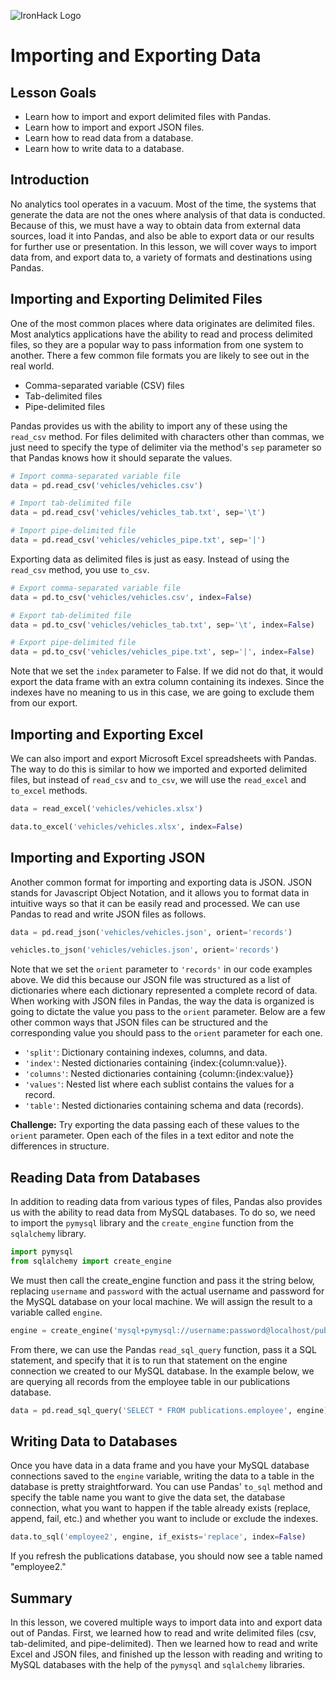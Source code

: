 ![IronHack Logo](https://s3-eu-west-1.amazonaws.com/ih-materials/uploads/upload_d5c5793015fec3be28a63c4fa3dd4d55.png)

# Importing and Exporting Data

## Lesson Goals

* Learn how to import and export delimited files with Pandas.
* Learn how to import and export JSON files.
* Learn how to read data from a database.
* Learn how to write data to a database.

## Introduction

No analytics tool operates in a vacuum. Most of the time, the systems that generate the data are not the ones where analysis of that data is conducted. Because of this, we must have a way to obtain data from external data sources, load it into Pandas, and also be able to export data or our results for further use or presentation. In this lesson, we will cover ways to import data from, and export data to, a variety of formats and destinations using Pandas.

## Importing and Exporting Delimited Files

One of the most common places where data originates are delimited files. Most analytics applications have the ability to read and process delimited files, so they are a popular way to pass information from one system to another. There a few common file formats you are likely to see out in the real world.

* Comma-separated variable (CSV) files
* Tab-delimited files
* Pipe-delimited files

Pandas provides us with the ability to import any of these using the `read_csv` method. For files delimited with characters other than commas, we just need to specify the type of delimiter via the method's `sep` parameter so that Pandas knows how it should separate the values.

```python
# Import comma-separated variable file
data = pd.read_csv('vehicles/vehicles.csv')

# Import tab-delimited file
data = pd.read_csv('vehicles/vehicles_tab.txt', sep='\t')

# Import pipe-delimited file
data = pd.read_csv('vehicles/vehicles_pipe.txt', sep='|')
```

Exporting data as delimited files is just as easy. Instead of using the `read_csv` method, you use `to_csv`.

```python
# Export comma-separated variable file
data = pd.to_csv('vehicles/vehicles.csv', index=False)

# Export tab-delimited file
data = pd.to_csv('vehicles/vehicles_tab.txt', sep='\t', index=False)

# Export pipe-delimited file
data = pd.to_csv('vehicles/vehicles_pipe.txt', sep='|', index=False)
```

Note that we set the `index` parameter to False. If we did not do that, it would export the data frame with an extra column containing its indexes. Since the indexes have no meaning to us in this case, we are going to exclude them from our export.

## Importing and Exporting Excel

We can also import and export Microsoft Excel spreadsheets with Pandas. The way to do this is similar to how we imported and exported delimited files, but instead of `read_csv` and `to_csv`, we will use the `read_excel` and `to_excel` methods.

```python
data = read_excel('vehicles/vehicles.xlsx')

data.to_excel('vehicles/vehicles.xlsx', index=False)
```

## Importing and Exporting JSON

Another common format for importing and exporting data is JSON. JSON stands for Javascript Object Notation, and it allows you to format data in intuitive ways so that it can be easily read and processed. We can use Pandas to read and write JSON files as follows.

```python
data = pd.read_json('vehicles/vehicles.json', orient='records')

vehicles.to_json('vehicles/vehicles.json', orient='records')
```

Note that we set the `orient` parameter to `'records'` in our code examples above. We did this because our JSON file was structured as a list of dictionaries where each dictionary represented a complete record of data. When working with JSON files in Pandas, the way the data is organized is going to dictate the value you pass to the `orient` parameter. Below are a few other common ways that JSON files can be structured and the corresponding value you should pass to the `orient` parameter for each one.

* `'split'`: Dictionary containing indexes, columns, and data.
* `'index'`: Nested dictionaries containing {index:{column:value}}.
* `'columns'`: Nested dictionaries containing {column:{index:value}}
* `'values'`: Nested list where each sublist contains the values for a record.
* `'table'`: Nested dictionaries containing schema and data (records).

**Challenge:** Try exporting the data passing each of these values to the `orient` parameter. Open each of the files in a text editor and note the differences in structure.

## Reading Data from Databases

In addition to reading data from various types of files, Pandas also provides us with the ability to read data from MySQL databases. To do so, we need to import the `pymysql` library and the `create_engine` function from the `sqlalchemy` library.

```python
import pymysql
from sqlalchemy import create_engine
```

We must then call the create_engine function and pass it the string below, replacing `username` and `password` with the actual username and password for the MySQL database on your local machine. We will assign the result to a variable called `engine`.

```python
engine = create_engine('mysql+pymysql://username:password@localhost/publications')
```

From there, we can use the Pandas `read_sql_query` function, pass it a SQL statement, and specify that it is to run that statement on the engine connection we created to our MySQL database. In the example below, we are querying all records from the employee table in our publications database.

```python
data = pd.read_sql_query('SELECT * FROM publications.employee', engine)
```

## Writing Data to Databases

Once you have data in a data frame and you have your MySQL database connections saved to the `engine` variable, writing the data to a table in the database is pretty straightforward. You can use Pandas' `to_sql` method and specify the table name you want to give the data set, the database connection, what you want to happen if the table already exists (replace, append, fail, etc.) and whether you want to include or exclude the indexes.

```python
data.to_sql('employee2', engine, if_exists='replace', index=False)
```

If you refresh the publications database, you should now see a table named "employee2."

## Summary

In this lesson, we covered multiple ways to import data into and export data out of Pandas. First, we learned how to read and write delimited files (csv, tab-delimited, and pipe-delimited). Then we learned how to read and write Excel and JSON files, and finished up the lesson with reading and writing to MySQL databases with the help of the `pymysql` and `sqlalchemy` libraries.